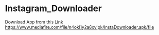 # Instagram_Downloader

Download App from this Link https://www.mediafire.com/file/n4okl1y2a8xvipk/InstaDownloader.apk/file
